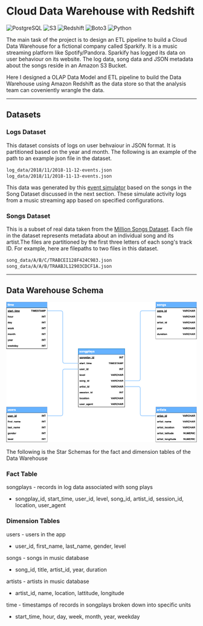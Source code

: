 # Cloud Data Warehouse with Redshift
![PostgreSQL](https://img.shields.io/badge/-PostgreSQL-25273c?style=flat&logo=PostgreSQL)
![S3](https://img.shields.io/badge/-S3-25273c?style=flat&logo=amazon-aws)
![Redshift](https://img.shields.io/badge/-Redshift-25273c?style=flat&logo=amazon-aws)
![Boto3](https://img.shields.io/badge/-Boto3-25273c?style=flat&logo=amazon-aws)
![Python](https://img.shields.io/badge/-Python-25273c?style=flat&logo=python)

The main task of the project is to design an ETL pipeline to build a Cloud Data Warehouse for a fictional company called Sparkify. It is a music streaming platform like Spotify/Pandora. Sparkify has logged its data on user behaviour on its website. The log data, song data and JSON metadata about the songs reside in an Amazon S3 Bucket.

Here I designed a OLAP Data Model and ETL pipeline to build the Data Warehouse using Amazon Redshift as the data store so that the analysis team can coveniently wrangle the data.

***

## Datasets
### Logs Dataset
This dataset consists of logs on user behvaiour in JSON format. It is partitioned based on the year and month. The following is an example of the path to an example json file in the dataset. 

```
log_data/2018/11/2018-11-12-events.json
log_data/2018/11/2018-11-13-events.json
```

This data was generated by this [event simulator](https://github.com/Interana/eventsim) based on the songs in the Song Dataset discussed in the next section. These simulate activity logs from a music streaming app based on specified configurations. 

### Songs Dataset
This is a subset of real data taken from the [Million Songs Dataset](https://labrosa.ee.columbia.edu/millionsong/). Each file in the dataset represents metadata about an individual song and its artist.The files are partitioned by the first three letters of each song's track ID. For example, here are filepaths to two files in this dataset.


```
song_data/A/B/C/TRABCEI128F424C983.json
song_data/A/A/B/TRAABJL12903CDCF1A.json
```

***

## Data Warehouse Schema
![Star_schema](images/main_ERD.png)

The following is the Star Schemas for the fact and dimension tables of the Data Warehouse

### Fact Table

songplays - records in log data associated with song plays
- songplay_id, start_time, user_id, level, song_id, artist_id, session_id, location, user_agent

### Dimension Tables
users - users in the app
- user_id, first_name, last_name, gender, level

songs - songs in music database
- song_id, title, artist_id, year, duration

artists - artists in music database
- artist_id, name, location, lattitude, longitude

time - timestamps of records in songplays broken down into specific units
- start_time, hour, day, week, month, year, weekday
